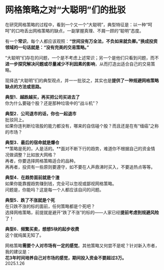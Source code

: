 # 网格策略之对“大聪明”们的批驳
   
在研究网格策略的过程中，看到一个又一个“大聪明”，典型特征是：以一种“呵呵”的口吻丢出网格策略的缺点，一副掌握真理、不屑一顾的“聪明”态度。   
   
有一个**常识**，每个人都应该观照：**“世间没有万全法，不负如来就负卿。”**换成投资领域的一句话就是：**“没有完美的交易策略。”**   
   
“大聪明”们存在的问题，一个是不考虑上述常识；另一个是他们只看到问题，而不**进一步探究解决问题或尽量减少不利因素的影响**，从而打造出适合自己的交易策略。   
   
现择选“大聪明”们的典型观点，并一一批驳之，其实也是**提供了一种规避网格策略缺点的方法或思路。**   
   
**典型1．越跌越买，再买把公司买进去了**   
你为什么要碰个股？还是那种垃圾中的“战斗机”？   
   
**典型2．公司退市的话，你也一起退市**   
批驳同上。   
如果你连判断垃圾股的能力都没有，哪来的自信碰个股？而且还是在有“缅癌”之称的市场？   
   
**典型3．最后的宿命就是爆仓**   
**策略是死的，人是活的。**面对不断下行的趋势，难道你不根据自己的资金情况做调整？比如放大网格？   
再者，你要选择网格策略适合的品种。   
再再者，投资有一些原则要遵守，如不要在人声鼎沸时买入，不要追热点等等。   
   
**典型4．在趋势面前就是个渣**   
如果你能靠握趋势赚到钱，完全可以忽视或鄙视网格策略。   
问题是，你能吗？这是每一个人都应该自问的问题。   
   
**典型5．跌了不涨就是个死**   
在只跌不涨的标的面前，任何策略都是个死吧？   
选择网格策略，前提就是避开“跌了不涨”的标的——人家已经**提前考虑到规避风险**了！   
   
**典型6．频繁买卖，想想5块的起步收费**   
这个就纯属无知了。   
   
网格策略**需要个人对市场有一定的感觉**。其他策略又何尝不是呢？针对新入市者，我的建议是：   
**花3年时间培养自己对市场的感觉，期间投入资金不要超过3万。**   
2025.1.26